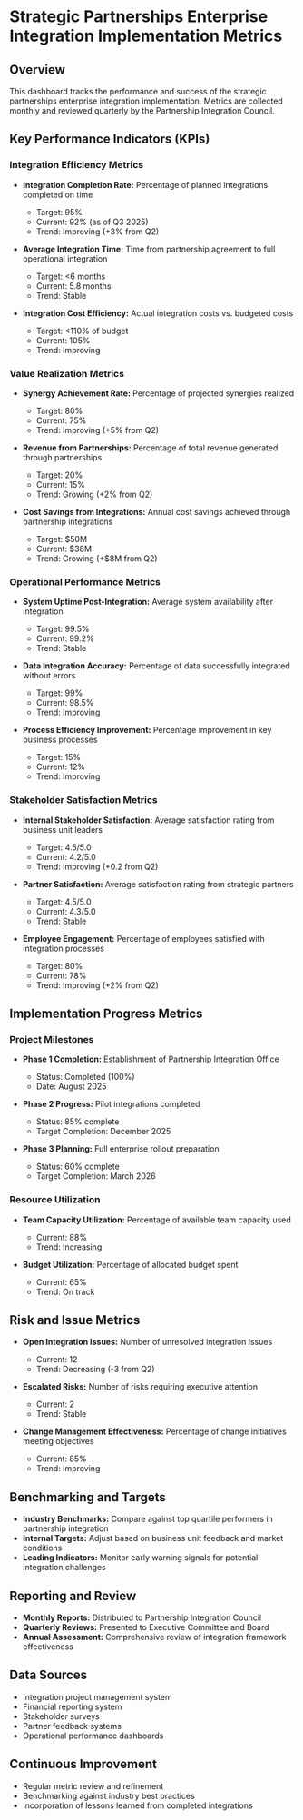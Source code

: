 # Strategic Partnerships Enterprise Integration Implementation Metrics

## Overview
This dashboard tracks the performance and success of the strategic partnerships enterprise integration implementation. Metrics are collected monthly and reviewed quarterly by the Partnership Integration Council.

## Key Performance Indicators (KPIs)

### Integration Efficiency Metrics
- **Integration Completion Rate:** Percentage of planned integrations completed on time
  - Target: 95%
  - Current: 92% (as of Q3 2025)
  - Trend: Improving (+3% from Q2)

- **Average Integration Time:** Time from partnership agreement to full operational integration
  - Target: <6 months
  - Current: 5.8 months
  - Trend: Stable

- **Integration Cost Efficiency:** Actual integration costs vs. budgeted costs
  - Target: <110% of budget
  - Current: 105%
  - Trend: Improving

### Value Realization Metrics
- **Synergy Achievement Rate:** Percentage of projected synergies realized
  - Target: 80%
  - Current: 75%
  - Trend: Improving (+5% from Q2)

- **Revenue from Partnerships:** Percentage of total revenue generated through partnerships
  - Target: 20%
  - Current: 15%
  - Trend: Growing (+2% from Q2)

- **Cost Savings from Integrations:** Annual cost savings achieved through partnership integrations
  - Target: $50M
  - Current: $38M
  - Trend: Growing (+$8M from Q2)

### Operational Performance Metrics
- **System Uptime Post-Integration:** Average system availability after integration
  - Target: 99.5%
  - Current: 99.2%
  - Trend: Stable

- **Data Integration Accuracy:** Percentage of data successfully integrated without errors
  - Target: 99%
  - Current: 98.5%
  - Trend: Improving

- **Process Efficiency Improvement:** Percentage improvement in key business processes
  - Target: 15%
  - Current: 12%
  - Trend: Improving

### Stakeholder Satisfaction Metrics
- **Internal Stakeholder Satisfaction:** Average satisfaction rating from business unit leaders
  - Target: 4.5/5.0
  - Current: 4.2/5.0
  - Trend: Improving (+0.2 from Q2)

- **Partner Satisfaction:** Average satisfaction rating from strategic partners
  - Target: 4.5/5.0
  - Current: 4.3/5.0
  - Trend: Stable

- **Employee Engagement:** Percentage of employees satisfied with integration processes
  - Target: 80%
  - Current: 78%
  - Trend: Improving (+2% from Q2)

## Implementation Progress Metrics

### Project Milestones
- **Phase 1 Completion:** Establishment of Partnership Integration Office
  - Status: Completed (100%)
  - Date: August 2025

- **Phase 2 Progress:** Pilot integrations completed
  - Status: 85% complete
  - Target Completion: December 2025

- **Phase 3 Planning:** Full enterprise rollout preparation
  - Status: 60% complete
  - Target Completion: March 2026

### Resource Utilization
- **Team Capacity Utilization:** Percentage of available team capacity used
  - Current: 88%
  - Trend: Increasing

- **Budget Utilization:** Percentage of allocated budget spent
  - Current: 65%
  - Trend: On track

## Risk and Issue Metrics
- **Open Integration Issues:** Number of unresolved integration issues
  - Current: 12
  - Trend: Decreasing (-3 from Q2)

- **Escalated Risks:** Number of risks requiring executive attention
  - Current: 2
  - Trend: Stable

- **Change Management Effectiveness:** Percentage of change initiatives meeting objectives
  - Current: 85%
  - Trend: Improving

## Benchmarking and Targets
- **Industry Benchmarks:** Compare against top quartile performers in partnership integration
- **Internal Targets:** Adjust based on business unit feedback and market conditions
- **Leading Indicators:** Monitor early warning signals for potential integration challenges

## Reporting and Review
- **Monthly Reports:** Distributed to Partnership Integration Council
- **Quarterly Reviews:** Presented to Executive Committee and Board
- **Annual Assessment:** Comprehensive review of integration framework effectiveness

## Data Sources
- Integration project management system
- Financial reporting system
- Stakeholder surveys
- Partner feedback systems
- Operational performance dashboards

## Continuous Improvement
- Regular metric review and refinement
- Benchmarking against industry best practices
- Incorporation of lessons learned from completed integrations